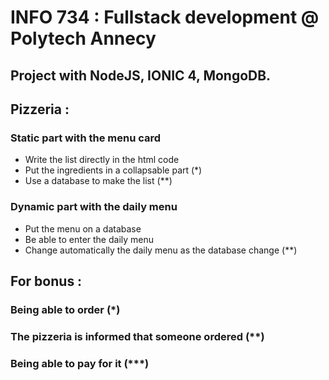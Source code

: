 # INFO 734 : Fullstack development @ Polytech Annecy

## Project with NodeJS, IONIC 4, MongoDB.

## Pizzeria :

### Static part with the menu card
* Write the list directly in the html code
* Put the ingredients in a collapsable part (\*)
* Use a database to make the list (\*\*)

### Dynamic part with the daily menu

* Put the menu on a database
* Be able to enter the daily menu
* Change automatically the daily menu as the database change (\*\*)

## For bonus :

### Being able to order (\*)
### The pizzeria is informed that someone ordered (\*\*)
### Being able to pay for it (\*\*\*)
